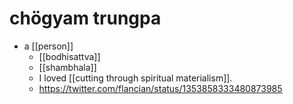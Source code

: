# chögyam trungpa

- a [[person]]
  - [[bodhisattva]]
  - [[shambhala]]
  - I loved [[cutting through spiritual materialism]].
  - https://twitter.com/flancian/status/1353858333480873985

